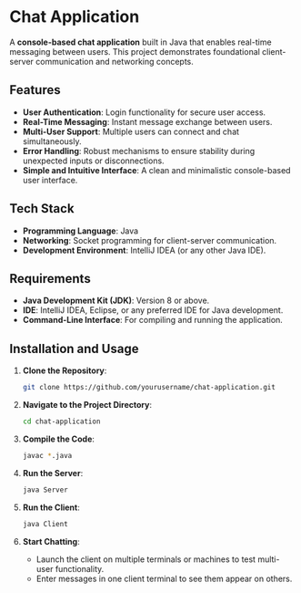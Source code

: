 # Chat Application

A **console-based chat application** built in Java that enables real-time messaging between users. This project demonstrates foundational client-server communication and networking concepts.

## Features
- **User Authentication**: Login functionality for secure user access.
- **Real-Time Messaging**: Instant message exchange between users.
- **Multi-User Support**: Multiple users can connect and chat simultaneously.
- **Error Handling**: Robust mechanisms to ensure stability during unexpected inputs or disconnections.
- **Simple and Intuitive Interface**: A clean and minimalistic console-based user interface.

## Tech Stack
- **Programming Language**: Java
- **Networking**: Socket programming for client-server communication.
- **Development Environment**: IntelliJ IDEA (or any other Java IDE).

## Requirements
- **Java Development Kit (JDK)**: Version 8 or above.
- **IDE**: IntelliJ IDEA, Eclipse, or any preferred IDE for Java development.
- **Command-Line Interface**: For compiling and running the application.

## Installation and Usage
1. **Clone the Repository**:
   ```bash
   git clone https://github.com/yourusername/chat-application.git
   ```
2. **Navigate to the Project Directory**:
   ```bash
   cd chat-application
   ```
3. **Compile the Code**:
   ```bash
   javac *.java
   ```
4. **Run the Server**:
   ```bash
   java Server
   ```
5. **Run the Client**:
   ```bash
   java Client
   ```

6. **Start Chatting**:
   - Launch the client on multiple terminals or machines to test multi-user functionality.
   - Enter messages in one client terminal to see them appear on others.


